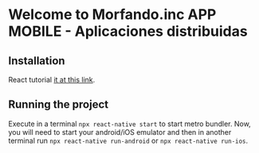 # Welcome to Morfando.inc  APP MOBILE - Aplicaciones distribuidas

## Installation
React tutorial  [it at this link](https://reactnative.dev/docs/environment-setup).

## Running the project

Execute in a terminal `npx react-native start` to start metro bundler. Now, you will need to start your android/iOS emulator and then in another terminal run `npx react-native run-android` or `npx react-native run-ios`.
